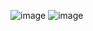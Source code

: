 ![image](https://github.com/user-attachments/assets/380577aa-81fd-44aa-b68b-2901085299dd)
![image](https://github.com/user-attachments/assets/0d6f9487-cf30-406a-a4ce-89b5b48f966a)
